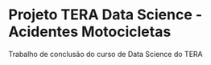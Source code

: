 # Projeto TERA Data Science - Acidentes Motocicletas
 Trabalho de conclusão do curso de Data Science do TERA
